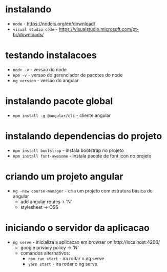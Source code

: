 # instalando
- `node` - https://nodejs.org/en/download/
- `visual studio code` - https://visualstudio.microsoft.com/pt-br/downloads/

# testando instalacoes
- `node -v` - versao do node 
- `npm -v` - versao do gerenciador de pacotes do node
- `ng version` - versao do angular

# instalando pacote global
- `npm install -g @angular/cli` - cliente angular

# instalando dependencias do projeto
- `npm install bootstrap` - instala bootstrap no projeto
- `npm install font-awesome` - instala pacote de font icon no projeto

# criando um projeto angular
- `ng -new course-manager` - cria um projeto com estrutura basica do angular
    - add angular routes-> 'N'
    - stylesheet -> CSS

# iniciando o servidor da aplicacao
- `ng serve` - inicializa a aplicacao em browser on http://localhost:4200/
    - google privacy policy -> 'N'
    - comandos alternativos:
        - `npm run start`  - ira rodar o ng serve
        - `yarn start`     - ira rodar o ng serve